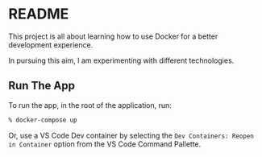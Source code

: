 # README

This project is all about learning how to use Docker for a better development experience.

In pursuing this aim, I am experimenting with different technologies.

## Run The App

To run the app, in the root of the application, run:

```sh
% docker-compose up
```

Or, use a VS Code Dev container by selecting the `Dev Containers: Reopen in Container` option from the VS Code Command Pallette.
